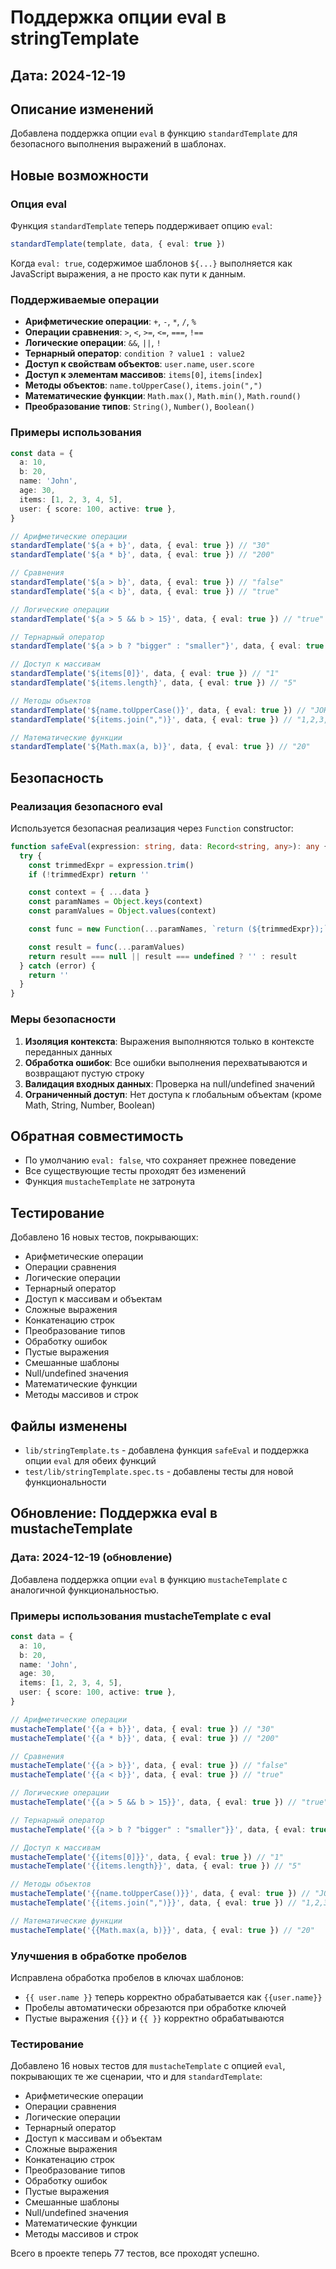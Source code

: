 # Поддержка опции eval в stringTemplate

## Дата: 2024-12-19

## Описание изменений

Добавлена поддержка опции `eval` в функцию `standardTemplate` для безопасного выполнения выражений в шаблонах.

## Новые возможности

### Опция eval

Функция `standardTemplate` теперь поддерживает опцию `eval`:

```typescript
standardTemplate(template, data, { eval: true })
```

Когда `eval: true`, содержимое шаблонов `${...}` выполняется как JavaScript выражения, а не просто как пути к данным.

### Поддерживаемые операции

- **Арифметические операции**: `+`, `-`, `*`, `/`, `%`
- **Операции сравнения**: `>`, `<`, `>=`, `<=`, `===`, `!==`
- **Логические операции**: `&&`, `||`, `!`
- **Тернарный оператор**: `condition ? value1 : value2`
- **Доступ к свойствам объектов**: `user.name`, `user.score`
- **Доступ к элементам массивов**: `items[0]`, `items[index]`
- **Методы объектов**: `name.toUpperCase()`, `items.join(",")`
- **Математические функции**: `Math.max()`, `Math.min()`, `Math.round()`
- **Преобразование типов**: `String()`, `Number()`, `Boolean()`

### Примеры использования

```typescript
const data = {
  a: 10,
  b: 20,
  name: 'John',
  age: 30,
  items: [1, 2, 3, 4, 5],
  user: { score: 100, active: true },
}

// Арифметические операции
standardTemplate('${a + b}', data, { eval: true }) // "30"
standardTemplate('${a * b}', data, { eval: true }) // "200"

// Сравнения
standardTemplate('${a > b}', data, { eval: true }) // "false"
standardTemplate('${a < b}', data, { eval: true }) // "true"

// Логические операции
standardTemplate('${a > 5 && b > 15}', data, { eval: true }) // "true"

// Тернарный оператор
standardTemplate('${a > b ? "bigger" : "smaller"}', data, { eval: true }) // "smaller"

// Доступ к массивам
standardTemplate('${items[0]}', data, { eval: true }) // "1"
standardTemplate('${items.length}', data, { eval: true }) // "5"

// Методы объектов
standardTemplate('${name.toUpperCase()}', data, { eval: true }) // "JOHN"
standardTemplate('${items.join(",")}', data, { eval: true }) // "1,2,3,4,5"

// Математические функции
standardTemplate('${Math.max(a, b)}', data, { eval: true }) // "20"
```

## Безопасность

### Реализация безопасного eval

Используется безопасная реализация через `Function` constructor:

```typescript
function safeEval(expression: string, data: Record<string, any>): any {
  try {
    const trimmedExpr = expression.trim()
    if (!trimmedExpr) return ''

    const context = { ...data }
    const paramNames = Object.keys(context)
    const paramValues = Object.values(context)

    const func = new Function(...paramNames, `return (${trimmedExpr});`)

    const result = func(...paramValues)
    return result === null || result === undefined ? '' : result
  } catch (error) {
    return ''
  }
}
```

### Меры безопасности

1. **Изоляция контекста**: Выражения выполняются только в контексте переданных данных
2. **Обработка ошибок**: Все ошибки выполнения перехватываются и возвращают пустую строку
3. **Валидация входных данных**: Проверка на null/undefined значений
4. **Ограниченный доступ**: Нет доступа к глобальным объектам (кроме Math, String, Number, Boolean)

## Обратная совместимость

- По умолчанию `eval: false`, что сохраняет прежнее поведение
- Все существующие тесты проходят без изменений
- Функция `mustacheTemplate` не затронута

## Тестирование

Добавлено 16 новых тестов, покрывающих:

- Арифметические операции
- Операции сравнения
- Логические операции
- Тернарный оператор
- Доступ к массивам и объектам
- Сложные выражения
- Конкатенацию строк
- Преобразование типов
- Обработку ошибок
- Пустые выражения
- Смешанные шаблоны
- Null/undefined значения
- Математические функции
- Методы массивов и строк

## Файлы изменены

- `lib/stringTemplate.ts` - добавлена функция `safeEval` и поддержка опции `eval` для обеих функций
- `test/lib/stringTemplate.spec.ts` - добавлены тесты для новой функциональности

## Обновление: Поддержка eval в mustacheTemplate

### Дата: 2024-12-19 (обновление)

Добавлена поддержка опции `eval` в функцию `mustacheTemplate` с аналогичной функциональностью.

### Примеры использования mustacheTemplate с eval

```typescript
const data = {
  a: 10,
  b: 20,
  name: 'John',
  age: 30,
  items: [1, 2, 3, 4, 5],
  user: { score: 100, active: true },
}

// Арифметические операции
mustacheTemplate('{{a + b}}', data, { eval: true }) // "30"
mustacheTemplate('{{a * b}}', data, { eval: true }) // "200"

// Сравнения
mustacheTemplate('{{a > b}}', data, { eval: true }) // "false"
mustacheTemplate('{{a < b}}', data, { eval: true }) // "true"

// Логические операции
mustacheTemplate('{{a > 5 && b > 15}}', data, { eval: true }) // "true"

// Тернарный оператор
mustacheTemplate('{{a > b ? "bigger" : "smaller"}}', data, { eval: true }) // "smaller"

// Доступ к массивам
mustacheTemplate('{{items[0]}}', data, { eval: true }) // "1"
mustacheTemplate('{{items.length}}', data, { eval: true }) // "5"

// Методы объектов
mustacheTemplate('{{name.toUpperCase()}}', data, { eval: true }) // "JOHN"
mustacheTemplate('{{items.join(",")}}', data, { eval: true }) // "1,2,3,4,5"

// Математические функции
mustacheTemplate('{{Math.max(a, b)}}', data, { eval: true }) // "20"
```

### Улучшения в обработке пробелов

Исправлена обработка пробелов в ключах шаблонов:

- `{{ user.name }}` теперь корректно обрабатывается как `{{user.name}}`
- Пробелы автоматически обрезаются при обработке ключей
- Пустые выражения `{{}}` и `{{ }}` корректно обрабатываются

### Тестирование

Добавлено 16 новых тестов для `mustacheTemplate` с опцией `eval`, покрывающих те же сценарии, что и для `standardTemplate`:

- Арифметические операции
- Операции сравнения
- Логические операции
- Тернарный оператор
- Доступ к массивам и объектам
- Сложные выражения
- Конкатенацию строк
- Преобразование типов
- Обработку ошибок
- Пустые выражения
- Смешанные шаблоны
- Null/undefined значения
- Математические функции
- Методы массивов и строк

Всего в проекте теперь 77 тестов, все проходят успешно.
